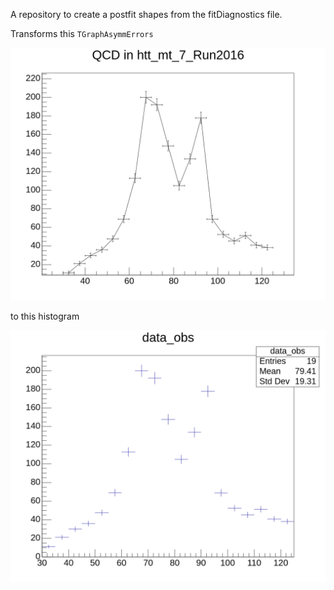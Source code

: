A repository to create a postfit shapes from the fitDiagnostics file.

Transforms this `TGraphAsymmErrors` 

![](canvas_tassym_error.png)

to this histogram 

![](canvas_histogram.png)